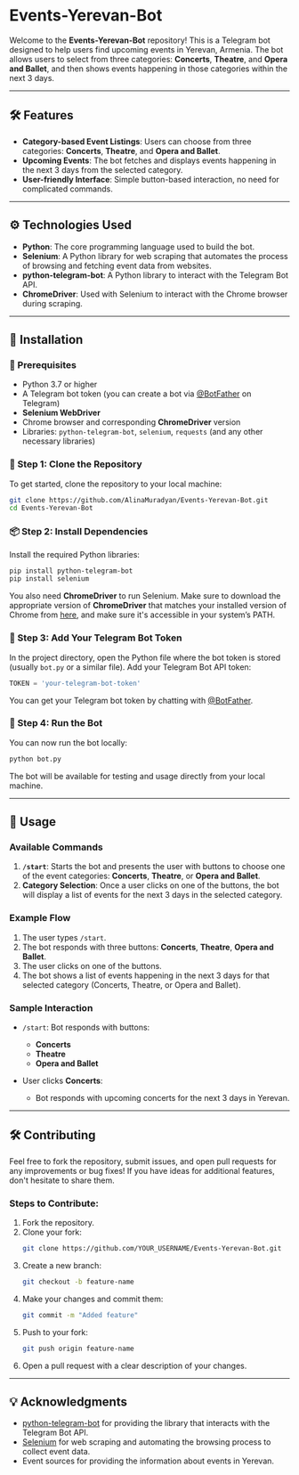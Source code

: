 # Events-Yerevan-Bot


Welcome to the **Events-Yerevan-Bot** repository! This is a Telegram bot designed to help users find upcoming events in Yerevan, Armenia. The bot allows users to select from three categories: **Concerts**, **Theatre**, and **Opera and Ballet**, and then shows events happening in those categories within the next 3 days.

---

## 🛠️ Features

- **Category-based Event Listings**: Users can choose from three categories: **Concerts**, **Theatre**, and **Opera and Ballet**.
- **Upcoming Events**: The bot fetches and displays events happening in the next 3 days from the selected category.
- **User-friendly Interface**: Simple button-based interaction, no need for complicated commands.

---

## ⚙️ Technologies Used

- **Python**: The core programming language used to build the bot.
- **Selenium**: A Python library for web scraping that automates the process of browsing and fetching event data from websites.
- **python-telegram-bot**: A Python library to interact with the Telegram Bot API.
- **ChromeDriver**: Used with Selenium to interact with the Chrome browser during scraping.

---

## 🏁 Installation

### 📝 Prerequisites

- Python 3.7 or higher
- A Telegram bot token (you can create a bot via [@BotFather](https://core.telegram.org/bots#botfather) on Telegram)
- **Selenium WebDriver**
- Chrome browser and corresponding **ChromeDriver** version
- Libraries: `python-telegram-bot`, `selenium`, `requests` (and any other necessary libraries)

### 🔧 Step 1: Clone the Repository

To get started, clone the repository to your local machine:

```bash
git clone https://github.com/AlinaMuradyan/Events-Yerevan-Bot.git
cd Events-Yerevan-Bot
```

### 📦 Step 2: Install Dependencies

Install the required Python libraries:

```bash
pip install python-telegram-bot
pip install selenium
```

You also need **ChromeDriver** to run Selenium. Make sure to download the appropriate version of **ChromeDriver** that matches your installed version of Chrome from [here](https://sites.google.com/a/chromium.org/chromedriver/downloads), and make sure it's accessible in your system’s PATH.

### 🔑 Step 3: Add Your Telegram Bot Token

In the project directory, open the Python file where the bot token is stored (usually `bot.py` or a similar file). Add your Telegram Bot API token:

```python
TOKEN = 'your-telegram-bot-token'
```

You can get your Telegram bot token by chatting with [@BotFather](https://core.telegram.org/bots#botfather).

### 🚀 Step 4: Run the Bot

You can now run the bot locally:

```bash
python bot.py
```

The bot will be available for testing and usage directly from your local machine.

---

## 🔎 Usage

### Available Commands

1. **`/start`**: Starts the bot and presents the user with buttons to choose one of the event categories: **Concerts**, **Theatre**, or **Opera and Ballet**.
2. **Category Selection**: Once a user clicks on one of the buttons, the bot will display a list of events for the next 3 days in the selected category.

### Example Flow

1. The user types `/start`.
2. The bot responds with three buttons: **Concerts**, **Theatre**, **Opera and Ballet**.
3. The user clicks on one of the buttons.
4. The bot shows a list of events happening in the next 3 days for that selected category (Concerts, Theatre, or Opera and Ballet).

### Sample Interaction

- `/start`: Bot responds with buttons:
  - **Concerts**
  - **Theatre**
  - **Opera and Ballet**

- User clicks **Concerts**:
  - Bot responds with upcoming concerts for the next 3 days in Yerevan.

---

## 🛠️ Contributing

Feel free to fork the repository, submit issues, and open pull requests for any improvements or bug fixes! If you have ideas for additional features, don't hesitate to share them.

### Steps to Contribute:

1. Fork the repository.
2. Clone your fork:
   ```bash
   git clone https://github.com/YOUR_USERNAME/Events-Yerevan-Bot.git
   ```
3. Create a new branch:
   ```bash
   git checkout -b feature-name
   ```
4. Make your changes and commit them:
   ```bash
   git commit -m "Added feature"
   ```
5. Push to your fork:
   ```bash
   git push origin feature-name
   ```
6. Open a pull request with a clear description of your changes.

---

## 💡 Acknowledgments

- [python-telegram-bot](https://github.com/python-telegram-bot/python-telegram-bot) for providing the library that interacts with the Telegram Bot API.
- [Selenium](https://www.selenium.dev/documentation/en/) for web scraping and automating the browsing process to collect event data.
- Event sources for providing the information about events in Yerevan.
